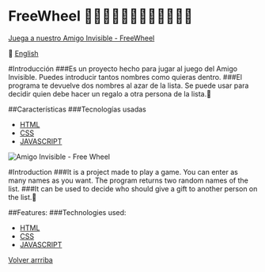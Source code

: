 <a name="top"></a>
# FreeWheel :tada::tada::tada::tada::confetti_ball::confetti_ball::confetti_ball::confetti_ball::gift::gift::gift::gift:
[Juega a nuestro Amigo Invisible - FreeWheel](https://htmlpreview.github.io/?https://github.com/ecremades/FreeWheel/blob/main/index.html)

:england: [English](#english)
 
#Introducción
###Es un proyecto hecho para jugar al juego del Amigo Invisible. Puedes introducir tantos nombres como quieras dentro. 
###El programa te devuelve dos nombres al azar de la lista. Se puede usar para decidir quien debe hacer un regalo a otra persona de la lista.:gift:

##Características
###Tecnologías usadas
* [HTML](https://github.com/ecremades/FreeWheel/blob/main/index.html)
* [CSS](https://github.com/ecremades/FreeWheel/blob/main/css/style.css)
* [JAVASCRIPT](https://github.com/ecremades/FreeWheel/tree/main/js) 

![Amigo Invisible - Free Wheel](https://github.com/ecremades/FreeWheel/blob/main/img/amigoInvisible.jpg)

<a name="english"></a>
#Introduction
###It is a project made to play a game. You can enter as many names as you want. The program returns two random names of the list.
###It can be used to decide who should give a gift to another person on the list.:gift:

##Features:
###Technologies used:
* [HTML](https://github.com/ecremades/FreeWheel/blob/main/index.html)
* [CSS](https://github.com/ecremades/FreeWheel/blob/main/css/style.css)
* [JAVASCRIPT](https://github.com/ecremades/FreeWheel/tree/main/js) 


[Volver arrriba](#top)
